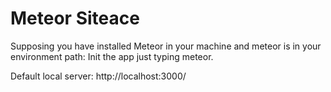 # Meteor Siteace

Supposing you have installed Meteor in your machine and meteor is in your environment path:
Init the app just typing meteor.

Default local server: http://localhost:3000/
